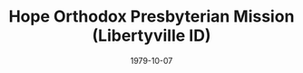 ---
date: &id001 1979-10-07
end_date: null
location:
  address: null
  city: Libertyville
  state: ID
minister:
- end: 1980-01-01
  name: Karl Dortzbach
  start: 1979-10-07
  type: Pastor
- end: 1984-01-01
  name: Robert Evans
  start: 1980-01-01
  type: Pastor
- end: 1991-01-01
  name: Dennis Disselkoen
  start: 1985-01-01
  type: Pastor
ministers:
- Karl Dortzbach
- Robert Evans
- Dennis Disselkoen
name: Hope Orthodox Presbyterian Mission
names:
- end: 1994-09-16
  name: Hope Orthodox Presbyterian Mission
  start: 1979-10-07
origination_date: *id001
raw_data: "ID Libertyville\nHope Orthodox Presbyterian Mission  (October 7, 1979\u2013\
  September 16, 1994)\nPastors: Karl Dortzbach, 1979\u201380\nRobert Evans, 1980\u2013\
  84\nDennis Disselkoen, 1985\u201391"
received_from: null
states:
- ID
status:
  active: false
  end_date: 1994-09-16
  reason: null
  received_from: null
  withdrawal_to: null
title: Hope Orthodox Presbyterian Mission (Libertyville ID)
year_established:
- 1979

---